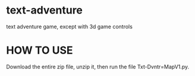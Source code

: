 # text-adventure
text adventure game, except with 3d game controls

# HOW TO USE
Download the entire zip file, unzip it, then run the file Txt-Dvntr=MapV1.py.
